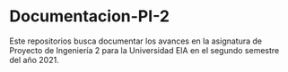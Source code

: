 # Documentacion-PI-2
Este repositorios busca documentar los avances en la asignatura de Proyecto de Ingeniería 2 para la Universidad EIA en el segundo semestre del año 2021.
